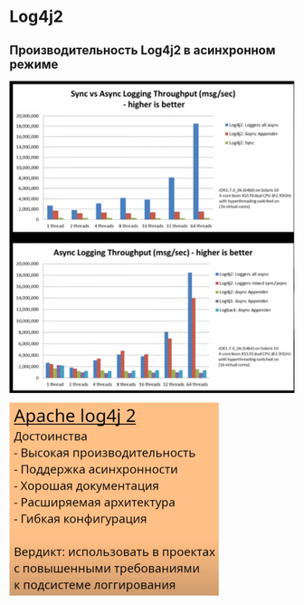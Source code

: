 # Log4j2

## Производительность Log4j2 в асинхронном режиме
![img.png](img.png)

<img src="img_1.png" alt="drawing" style="width:370px;"/>